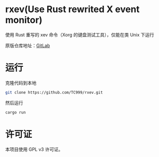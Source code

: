 # rxev(Use Rust rewrited X event monitor)

使用 Rust 重写的 xev 命令（Xorg 的键盘测试工具），仅能在类 Unix 下运行

原版仓库地址：[GitLab](https://gitlab.freedesktop.org/xorg/app/xev)

# 运行
克隆代码到本地
```bash
git clone https://github.com/TC999/rxev.git
```
然后运行
```bash
cargo run
```

# 许可证

本项目使用 GPL v3 许可证。
